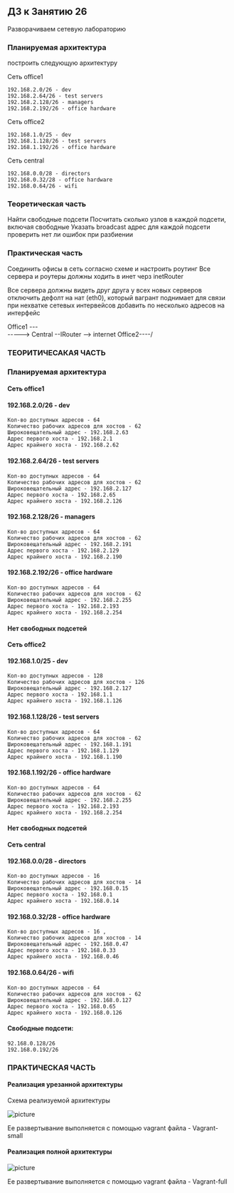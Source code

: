 ## ДЗ к Занятию 26

Разворачиваем сетевую лабораторию

### Планируемая архитектура

построить следующую архитектуру

Сеть office1

	192.168.2.0/26 - dev
	192.168.2.64/26 - test servers
	192.168.2.128/26 - managers
	192.168.2.192/26 - office hardware

Сеть office2

	192.168.1.0/25 - dev
	192.168.1.128/26 - test servers
	192.168.1.192/26 - office hardware

Сеть central

	192.168.0.0/28 - directors
	192.168.0.32/28 - office hardware
	192.168.0.64/26 - wifi

### Теоретическая часть
Найти свободные подсети
Посчитать сколько узлов в каждой подсети, включая свободные
Указать broadcast адрес для каждой подсети
проверить нет ли ошибок при разбиении

### Практическая часть
Соединить офисы в сеть согласно схеме и настроить роутинг
Все сервера и роутеры должны ходить в инет черз inetRouter

Все сервера должны видеть друг друга
у всех новых серверов отключить дефолт на нат (eth0), который вагрант поднимает для связи
при нехватке сетевых интервейсов добавить по несколько адресов на интерфейс

Office1 ---\
                   -----> Central --IRouter --> internet
Office2----/


### ТЕОРИТИЧЕСАКАЯ ЧАСТЬ

### Планируемая архитектура

#### Сеть office1

#### 192.168.2.0/26 - dev 
	Кол-во доступных адресов - 64 
	Количество рабочих адресов для хостов - 62
	Широковещательный адрес - 192.168.2.63 
	Адрес первого хоста - 192.168.2.1 
	Адрес крайнего хоста - 192.168.2.62

#### 192.168.2.64/26 - test servers 
	Кол-во доступных адресов - 64 
	Количество рабочих адресов для хостов - 62  
	Широковещательный адрес - 192.168.2.127 
	Адрес первого хоста - 192.168.2.65  
	Адрес крайнего хоста - 192.168.2.126

#### 192.168.2.128/26 - managers 
	Кол-во доступных адресов - 64 
	Количество рабочих адресов для хостов - 62  
	Широковещательный адрес - 192.168.2.191 
	Адрес первого хоста - 192.168.2.129  
	Адрес крайнего хоста - 192.168.2.190

#### 192.168.2.192/26 - office hardware 
	Кол-во доступных адресов - 64 
	Количество рабочих адресов для хостов - 62  
	Широковещательный адрес - 192.168.2.255 
	Адрес первого хоста - 192.168.2.193  
	Адрес крайнего хоста - 192.168.2.254

#### Нет свободных подсетей

#### Сеть office2
#### 192.168.1.0/25 - dev 
	Кол-во доступных адресов - 128 
	Количество рабочих адресов для хостов - 126 
	Широковещательный адрес - 192.168.2.127 
	Адрес первого хоста - 192.168.1.1 
	Адрес крайнего хоста - 192.168.1.126

#### 192.168.1.128/26 - test servers 
	Кол-во доступных адресов - 64
	Количество рабочих адресов для хостов - 62  
	Широковещательный адрес - 192.168.1.191 
	Адрес первого хоста - 192.168.1.129 
	Адрес крайнего хоста - 192.168.1.190

#### 192.168.1.192/26 - office hardware 
	Кол-во доступных адресов - 64 
	Количество рабочих адресов для хостов - 62  
	Широковещательный адрес - 192.168.2.255 
	Адрес первого хоста - 192.168.2.193  
	Адрес крайнего хоста - 192.168.2.254 

#### Нет свободных подсетей

#### Сеть central
#### 192.168.0.0/28 - directors  
	Кол-во доступных адресов - 16 
	Количество рабочих адресов для хостов - 14 
	Широковещательный адрес - 192.168.0.15 
	Адрес первого хоста - 192.168.0.1 
	Адрес крайнего хоста - 192.168.0.14 

#### 192.168.0.32/28 - office hardware 
	Кол-во доступных адресов - 16 , 
	Количество рабочих адресов для хостов - 14 
	Широковещательный адрес - 192.168.0.47 
	Адрес первого хоста - 192.168.0.33  
	Адрес крайнего хоста - 192.168.0.46

#### 192.168.0.64/26 - wifi 
	Кол-во доступных адресов - 64 
	Количество рабочих адресов для хостов - 62 
	Широковещательный адрес - 192.168.0.127 
	Адрес первого хоста - 192.168.0.65 
	Адрес крайнего хоста - 192.168.0.126

#### Свободные подсети:
	92.168.0.128/26
	192.168.0.192/26
 
### ПРАКТИЧЕСКАЯ ЧАСТЬ

#### Реализация урезанной архитектуры
Схема реализуемой архитектуры 

![picture](pic/small.png)

Ее развертывание выполняется с помощью vagrant файла - Vagrant-small

#### Реализация полной архитектуры

![picture](pic/full.png)

Ее развертывание выполняется с помощью vagrant файла - Vagrant-full


